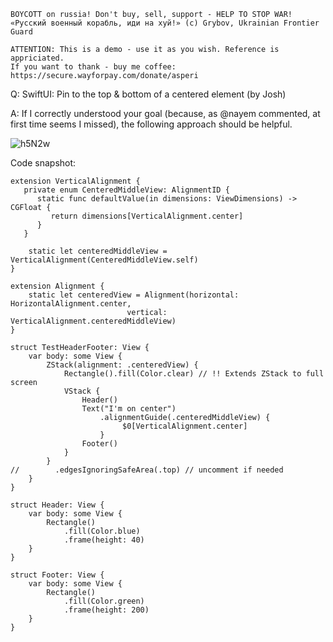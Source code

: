 ```
BOYCOTT on russia! Don't buy, sell, support - HELP TO STOP WAR!
«Русский военный корабль, иди на хуй!» (c) Grybov, Ukrainian Frontier Guard

ATTENTION: This is a demo - use it as you wish. Reference is appriciated.
If you want to thank - buy me coffee: https://secure.wayforpay.com/donate/asperi
```

Q: SwiftUI: Pin to the top & bottom of a centered element (by Josh)

A: If I correctly understood your goal (because, as @nayem commented, at first time seems I missed), the following approach should be helpful.

![h5N2w](https://user-images.githubusercontent.com/62171579/173222385-642c1bff-4cc9-4314-8c18-a5f00aa4ffbb.png)

Code snapshot:

    extension VerticalAlignment {
       private enum CenteredMiddleView: AlignmentID {
          static func defaultValue(in dimensions: ViewDimensions) -> CGFloat {
             return dimensions[VerticalAlignment.center]
          }
       }
    
        static let centeredMiddleView = VerticalAlignment(CenteredMiddleView.self)
    }
    
    extension Alignment {
        static let centeredView = Alignment(horizontal: HorizontalAlignment.center, 
                              vertical: VerticalAlignment.centeredMiddleView)
    }
    
    struct TestHeaderFooter: View {
        var body: some View {
            ZStack(alignment: .centeredView) {
                Rectangle().fill(Color.clear) // !! Extends ZStack to full screen
                VStack {
                    Header()
                    Text("I'm on center")
                        .alignmentGuide(.centeredMiddleView) { 
                             $0[VerticalAlignment.center]
                        }
                    Footer()
                }
            }
    //        .edgesIgnoringSafeArea(.top) // uncomment if needed
        }
    }
    
    struct Header: View {
        var body: some View {
            Rectangle()
                .fill(Color.blue)
                .frame(height: 40)
        }
    }
    
    struct Footer: View {
        var body: some View {
            Rectangle()
                .fill(Color.green)
                .frame(height: 200)
        }
    }
    
